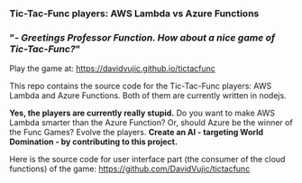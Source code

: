 ### Tic-Tac-Func players: AWS Lambda vs Azure Functions
### "- _Greetings Professor Function. How about a nice game of Tic-Tac-Func?_"

Play the game at: https://davidvujic.github.io/tictacfunc

This repo contains the source code for the Tic-Tac-Func players: AWS Lambda and Azure Functions. Both of them are currently written in nodejs.

__Yes, the players are currently really stupid.__ Do you want to make AWS Lambda smarter than the Azure Function? Or, should Azure be the winner of the Func Games?
Evolve the players. __Create an AI - targeting World Domination - by contributing to this project.__

Here is the source code for user interface part (the consumer of the cloud functions) of the game: https://github.com/DavidVujic/tictacfunc
